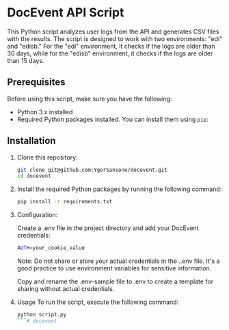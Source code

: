 # DocEvent API Script

This Python script analyzes user logs from the API and generates CSV files with the results. The script is designed to work with two environments: "edi" and "edisb." For the "edi" environment, it checks if the logs are older than 30 days, while for the "edisb" environment, it checks if the logs are older than 15 days.

## Prerequisites

Before using this script, make sure you have the following:

- Python 3.x installed
- Required Python packages installed. You can install them using `pip`:

## Installation

1. Clone this repository:

   ```bash
   git clone git@github.com:YgorSansone/docevent.git
   cd docevent
   
2. Install the required Python packages by running the following command:

    ```bash
    pip install -r requirements.txt
    ```
3. Configuration:

    Create a .env file in the project directory and add your DocEvent credentials:
    
    ```bash
    AUTH=your_cookie_value
    ```

    Note: Do not share or store your actual credentials in the ..env file. It's a good practice to use environment variables for sensitive information.

    Copy and rename the .env-sample file to .env to create a template for sharing without actual credentials.

4. Usage
    To run the script, execute the following command:

    ```bash
    python script.py
    ```# docevent
